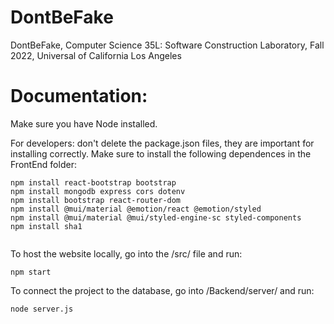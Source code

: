 # DontBeFake
DontBeFake, Computer Science 35L: Software Construction Laboratory, Fall 2022, Universal of California Los Angeles

# Documentation:
Make sure you have Node installed.

For developers: don't delete the package.json files, they are important for installing correctly.
Make sure to install the following dependences in the FrontEnd folder: 
```
npm install react-bootstrap bootstrap
npm install mongodb express cors dotenv
npm install bootstrap react-router-dom
npm install @mui/material @emotion/react @emotion/styled
npm install @mui/material @mui/styled-engine-sc styled-components
npm install sha1


```

To host the website locally, go into the /src/ file and run:
```
npm start
```

To connect the project to the database, go into /Backend/server/ and run:
```
node server.js
```


